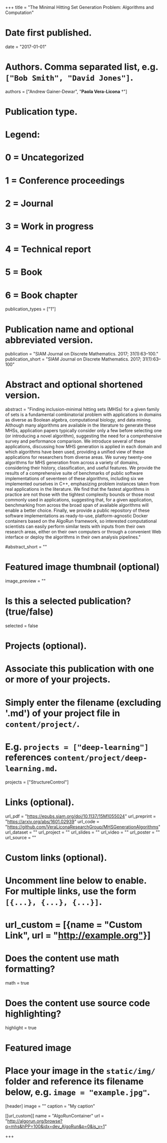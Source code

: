 +++
title = "The Minimal Hitting Set Generation Problem: Algorithms and Computation"

# Date first published.
date = "2017-01-01"

# Authors. Comma separated list, e.g. `["Bob Smith", "David Jones"]`.
authors = ["Andrew Gainer-Dewar", "__Paola Vera-Licona__ &dagger;"]

# Publication type.
# Legend:
# 0 = Uncategorized
# 1 = Conference proceedings
# 2 = Journal
# 3 = Work in progress
# 4 = Technical report
# 5 = Book
# 6 = Book chapter
publication_types = ["1"]

# Publication name and optional abbreviated version.
publication = "SIAM Journal on Discrete Mathematics. 2017; 31(1):63–100."
publication_short = "SIAM Journal on Discrete Mathematics. 2017; 31(1):63–100"

# Abstract and optional shortened version.
abstract = "Finding inclusion-minimal hitting sets (MHSs) for a given family of sets is a fundamental combinatorial problem with applications in domains as diverse as Boolean algebra, computational biology, and data mining. Although many algorithms are available in the literature to generate these MHSs, application papers typically consider only a few before selecting one (or introducing a novel algorithm), suggesting the need for a comprehensive survey and performance comparison. We introduce several of these applications, discussing how MHS generation is applied in each domain and which algorithms have been used, providing a unified view of these applications for researchers from diverse areas. We survey twenty-one algorithms for MHS generation from across a variety of domains, considering their history, classification, and useful features. We provide the results of a comprehensive suite of benchmarks of public software implementations of seventeen of these algorithms, including six we implemented ourselves in C++, emphasizing problem instances taken from real applications in the literature. We find that the fastest algorithms in practice are not those with the tightest complexity bounds or those most commonly used in applications, suggesting that, for a given application, benchmarking from across the broad span of available algorithms will enable a better choice. Finally, we provide a public repository of these software implementations as ready-to-use, platform-agnostic Docker containers based on the AlgoRun framework, so interested computational scientists can easily perform similar tests with inputs from their own research areas, either on their own computers or through a convenient Web interface or deploy the algorithms in their own analysis pipelines."

#abstract_short = ""

# Featured image thumbnail (optional)
image_preview = ""

# Is this a selected publication? (true/false)
selected = false

# Projects (optional).
#   Associate this publication with one or more of your projects.
#   Simply enter the filename (excluding '.md') of your project file in `content/project/`.
#   E.g. `projects = ["deep-learning"]` references `content/project/deep-learning.md`.
projects = ["StructureControl"]

# Links (optional).
url_pdf = "https://epubs.siam.org/doi/10.1137/15M1055024"
url_preprint = "https://arxiv.org/abs/1601.02939"
url_code = "https://github.com/VeraLiconaResearchGroup/MHSGenerationAlgorithms"
url_dataset = ""
url_project = ""
url_slides = ""
url_video = ""
url_poster = ""
url_source = ""

# Custom links (optional).
#   Uncomment line below to enable. For multiple links, use the form `[{...}, {...}, {...}]`.
# url_custom = [{name = "Custom Link", url = "http://example.org"}]

# Does the content use math formatting?
math = true

# Does the content use source code highlighting?
highlight = true

# Featured image
# Place your image in the `static/img/` folder and reference its filename below, e.g. `image = "example.jpg"`.
[header]
image = ""
caption = "My caption"

    
[[url_custom]]
    name = "AlgoRunContainer"
    url = "http://algorun.org/browse?q=mhs&hPP=100&idx=dev_AlgoRun&p=0&is_v=1"
        

+++